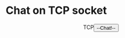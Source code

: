 # Chat on TCP socket
<body>
  <div style="display: flex; justify-content: center;">
    <div>TCP</div>
    <button>--Chat!--</button>
  </div>
</body>
